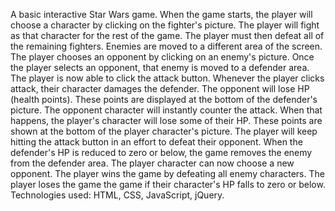 A basic interactive Star Wars game. When the game starts, the player will choose a character by clicking on the fighter's picture. The player will fight as that character for the rest of the game. The player must then defeat all of the remaining fighters. Enemies are moved to a different area of the screen. The player chooses an opponent by clicking on an enemy's picture. Once the player selects an opponent, that enemy is moved to a defender area. The player is now able to click the attack button. Whenever the player clicks attack, their character damages the defender. The opponent will lose HP (health points). These points are displayed at the bottom of the defender's picture. The opponent character will instantly counter the attack. When that happens, the player's character will lose some of their HP. These points are shown at the bottom of the player character's picture. The player will keep hitting the attack button in an effort to defeat their opponent. When the defender's HP is reduced to zero or below, the game removes the enemy from the defender area. The player character can now choose a new opponent. The player wins the game by defeating all enemy characters. The player loses the game the game if their character's HP falls to zero or below. Technologies used: HTML, CSS, JavaScript, jQuery.
